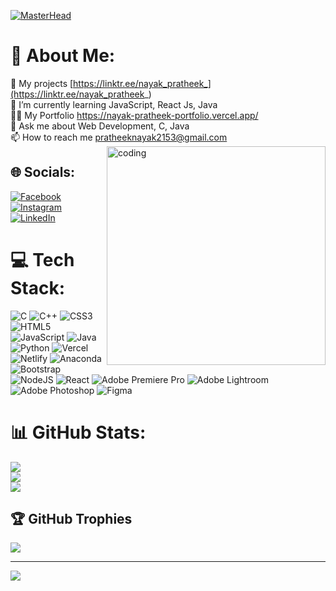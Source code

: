 [![MasterHead](https://images.squarespace-cdn.com/content/v1/533af550e4b0a32be0b4c758/1478014252043-6S74L1QBJFMVL6CVHFB8/Kellan+At+Work.gif?format=2500w)](https://nayak-pratheek-portfolio.vercel.app/)
# 💫 About Me:
🔭 My projects [https://linktr.ee/nayak_pratheek_](https://linktr.ee/nayak_pratheek_) <br>🌱 I’m currently learning JavaScript, React Js, Java<br>👨‍💻 My Portfolio https://nayak-pratheek-portfolio.vercel.app/<br>💬 Ask me about Web Development, C, Java<br>📫 How to reach me pratheeknayak2153@gmail.com
<img src="https://media.tenor.com/YZPnGuPeZv8AAAAd/coding.gif" alt="coding" width=350 align="right" top="0">

## 🌐 Socials:
[![Facebook](https://img.shields.io/badge/Facebook-%231877F2.svg?logo=Facebook&logoColor=white)](https://facebook.com/https://www.facebook.com/profile.php?id=100091435612255) [![Instagram](https://img.shields.io/badge/Instagram-%23E4405F.svg?logo=Instagram&logoColor=white)](https://instagram.com/nayak_pratheek_) [![LinkedIn](https://img.shields.io/badge/LinkedIn-%230077B5.svg?logo=linkedin&logoColor=white)](https://linkedin.com/in/https://www.linkedin.com/in/pratheek-nayak-b-k-93751725a/) 

# 💻 Tech Stack:
![C](https://img.shields.io/badge/c-%2300599C.svg?style=for-the-badge&logo=c&logoColor=white) ![C++](https://img.shields.io/badge/c++-%2300599C.svg?style=for-the-badge&logo=c%2B%2B&logoColor=white) ![CSS3](https://img.shields.io/badge/css3-%231572B6.svg?style=for-the-badge&logo=css3&logoColor=white) ![HTML5](https://img.shields.io/badge/html5-%23E34F26.svg?style=for-the-badge&logo=html5&logoColor=white) ![JavaScript](https://img.shields.io/badge/javascript-%23323330.svg?style=for-the-badge&logo=javascript&logoColor=%23F7DF1E) ![Java](https://img.shields.io/badge/java-%23ED8B00.svg?style=for-the-badge&logo=openjdk&logoColor=white) ![Python](https://img.shields.io/badge/python-3670A0?style=for-the-badge&logo=python&logoColor=ffdd54) ![Vercel](https://img.shields.io/badge/vercel-%23000000.svg?style=for-the-badge&logo=vercel&logoColor=white) ![Netlify](https://img.shields.io/badge/netlify-%23000000.svg?style=for-the-badge&logo=netlify&logoColor=#00C7B7) ![Anaconda](https://img.shields.io/badge/Anaconda-%2344A833.svg?style=for-the-badge&logo=anaconda&logoColor=white) ![Bootstrap](https://img.shields.io/badge/bootstrap-%238511FA.svg?style=for-the-badge&logo=bootstrap&logoColor=white) ![NodeJS](https://img.shields.io/badge/node.js-6DA55F?style=for-the-badge&logo=node.js&logoColor=white) ![React](https://img.shields.io/badge/react-%2320232a.svg?style=for-the-badge&logo=react&logoColor=%2361DAFB) ![Adobe Premiere Pro](https://img.shields.io/badge/Adobe%20Premiere%20Pro-9999FF.svg?style=for-the-badge&logo=Adobe%20Premiere%20Pro&logoColor=white) ![Adobe Lightroom](https://img.shields.io/badge/Adobe%20Lightroom-31A8FF.svg?style=for-the-badge&logo=Adobe%20Lightroom&logoColor=white) ![Adobe Photoshop](https://img.shields.io/badge/adobe%20photoshop-%2331A8FF.svg?style=for-the-badge&logo=adobe%20photoshop&logoColor=white) ![Figma](https://img.shields.io/badge/figma-%23F24E1E.svg?style=for-the-badge&logo=figma&logoColor=white)
# 📊 GitHub Stats:
![](https://github-readme-stats.vercel.app/api?username=NayakPratheek&theme=dark&hide_border=false&include_all_commits=false&count_private=false)<br/>
![](https://github-readme-streak-stats.herokuapp.com/?user=NayakPratheek&theme=dark&hide_border=false)<br/>
![](https://github-readme-stats.vercel.app/api/top-langs/?username=NayakPratheek&theme=dark&hide_border=false&include_all_commits=false&count_private=false&layout=compact)

## 🏆 GitHub Trophies
![](https://github-profile-trophy.vercel.app/?username=NayakPratheek&theme=dracula&no-frame=false&no-bg=true&margin-w=4)

---
[![](https://visitcount.itsvg.in/api?id=NayakPratheek&icon=0&color=0)](https://visitcount.itsvg.in)

<!-- Proudly created with GPRM ( https://gprm.itsvg.in ) -->
